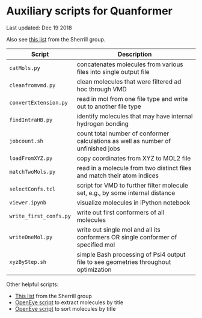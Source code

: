 
# Auxiliary scripts for Quanformer
Last updated: Dec 19 2018

Also see [this list](http://vergil.chemistry.gatech.edu/resources/utilities.html) from the Sherrill group.  

| Script                | Description
| ----------------------|----------------------------------------------------------------------------------------|
| `catMols.py`          | concatenates molecules from various files into single output file                      |
| `cleanfromvmd.py`     | clean molecules that were filtered ad hoc through VMD                                  |
| `convertExtension.py` | read in mol from one file type and write out to another file type                      |
| `findIntraHB.py`      | identify molecules that may have internal hydrogen bonding                             |
| `jobcount.sh`         | count total number of conformer calculations as well as number of unfinished jobs      |
| `loadFromXYZ.py`      | copy coordinates from XYZ to MOL2 file                                                 |
| `matchTwoMols.py`     | read in a molecule from two distinct files and match their atom indices                |
| `selectConfs.tcl`     | script for VMD to further filter molecule set, e.g., by some internal distance         |
| `viewer.ipynb`        | visualize molecules in iPython notebook                                                |
| `write_first_confs.py`| write out first conformers of all molecules                                            |
| `writeOneMol.py`      | write out single mol and all its conformers OR single conformer of specified mol       |
| `xyzByStep.sh`        | simple Bash processing of Psi4 output file to see geometries throughout optimization   |

Other helpful scripts:
 * [This list](http://vergil.chemistry.gatech.edu/resources/utilities.html) from the Sherrill group
 * [OpenEye script](https://docs.eyesopen.com/toolkits/python/oechemtk/oechem_examples/oechem_example_molextract.html) to extract molecules by title
 * [OpenEye script](https://docs.eyesopen.com/toolkits/cookbook/python/_downloads/ecdfcd69f00dc4e2d4e0f826e749b6b0/moldb_titlesort.py) to sort molecules by title

